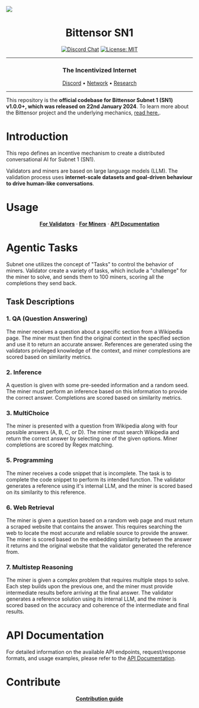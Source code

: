 <picture>
    <source srcset="./assets/macrocosmos-white.png"  media="(prefers-color-scheme: dark)">
    <source srcset="./assets/macrocosmos-black.png"  media="(prefers-color-scheme: light)">
    <img src="macrocosmos-black.png">
</picture>

<div align="center">

# **Bittensor SN1** <!-- omit in toc -->
[![Discord Chat](https://img.shields.io/discord/308323056592486420.svg)](https://discord.gg/bittensor)
[![License: MIT](https://img.shields.io/badge/License-MIT-yellow.svg)](https://opensource.org/licenses/MIT)

---

### The Incentivized Internet <!-- omit in toc -->

[Discord](https://discord.gg/bittensor) • [Network](https://taostats.io/) • [Research](https://bittensor.com/whitepaper)

</div>

---

This repository is the **official codebase for Bittensor Subnet 1 (SN1) v1.0.0+, which was released on 22nd January 2024**. To learn more about the Bittensor project and the underlying mechanics, [read here.](https://docs.bittensor.com/).

# Introduction

This repo defines an incentive mechanism to create a distributed conversational AI for Subnet 1 (SN1).

Validators and miners are based on large language models (LLM). The validation process uses **internet-scale datasets and goal-driven behaviour to drive human-like conversations**.


</div>

# Usage

<div align="center">

**[For Validators](./assets/validator.md)** · **[For Miners](./assets/miner.md)** · **[API Documentation](./validator_api/API_docs.md)**


</div>

# Agentic Tasks

Subnet one utilizes the concept of "Tasks" to control the behavior of miners. Validator create a variety of tasks, which include a "challenge" for the miner to solve, and sends them to 100 miners, scoring all the completions they send back.

## Task Descriptions

### 1. **QA (Question Answering)**
The miner receives a question about a specific section from a Wikipedia page. The miner must then find the original context in the specified section and use it to return an accurate answer. References are generated using the validators privileged knowledge of the context, and miner complestions are scored based on similarity metrics.

### 2. **Inference**
A question is given with some pre-seeded information and a random seed. The miner must perform an inference based on this information to provide the correct answer. Completions are scored based on similarity metrics.

### 3. **MultiChoice**
The miner is presented with a question from Wikipedia along with four possible answers (A, B, C, or D). The miner must search Wikipedia and return the correct answer by selecting one of the given options. Miner completions are scored by Regex matching.

### 5. **Programming**
The miner receives a code snippet that is incomplete. The task is to complete the code snippet to perform its intended function. The validator generates a reference using it's internal LLM, and the miner is scored based on its similarity to this reference.

### 6. **Web Retrieval**
The miner is given a question based on a random web page and must return a scraped website that contains the answer. This requires searching the web to locate the most accurate and reliable source to provide the answer. The miner is scored based on the embedding similarity between the answer it returns and the original website that the validator generated the reference from.

### 7. **Multistep Reasoning**
The miner is given a complex problem that requires multiple steps to solve. Each step builds upon the previous one, and the miner must provide intermediate results before arriving at the final answer. The validator generates a reference solution using its internal LLM, and the miner is scored based on the accuracy and coherence of the intermediate and final results.

# API Documentation

For detailed information on the available API endpoints, request/response formats, and usage examples, please refer to the [API Documentation](./validator_api/API_docs.md).

# Contribute
<div align="center">

**[Contribution guide](./assets/CONTRIBUTING.md)**

</div>

